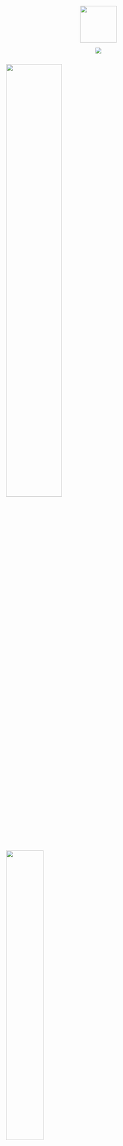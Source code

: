 <p align="center" ><img  src = "https://github.com/7oSkaaa/7oSkaaa/blob/main/Images/about_me.gif?raw=true" width = 100px></p>

<p align="center">
  <a href="https://github.com/DenverCoder1/readme-typing-svg"><img src="https://readme-typing-svg.herokuapp.com?font=Time+New+Roman&color=FFFFFF&size=25&center=true&vCenter=true&width=600&height=100&lines=Ola!+Me+chamo+charlison;Sejam+bem+vindos+ao+meu+perfil!"></a>
</p>

##

<div>
<img width=55% align="" src="https://github-readme-streak-stats.herokuapp.com?user=Charlisonsantos&theme=dark&mode=weekly" />
<img width=45% align="" src="https://github-readme-stats-git-main-rafaelalexandrino.vercel.app/api/top-langs/?username=Charlisonsantos&show_icons=true&theme=dark&layout=compact" /> 
</div>

<h2>Studying Languages:</h2>

<a href="https://skillicons.dev"><img src="https://skillicons.dev/icons?i=css,html,java,javascript,python,swift&theme=dark&perline=50" alt="My Skills" /></a>
##

<h3 align="center">Means of Contact:</h3>
<p align="center">
<a href= "https://instagram.com/charli_181_"> <img src="https://skillicons.dev/icons?i=instagram&theme=dark&perline=15"> </a>
<a href = "mailto:francisco.charlison09@aluno.ifce.edu.br"> <img src="https://skillicons.dev/icons?i=gmail&theme=dark&perline=15"> </a>
<a href = "https://www.linkedin.com/in/charlison-santos/" > <img src = "https://skillicons.dev/icons?i=linkedin&theme=dark&perline=15"> </a>

</p>


<img width=100% src="https://capsule-render.vercel.app/api?type=waving&color=33dbff&height=120&section=footer"/>
